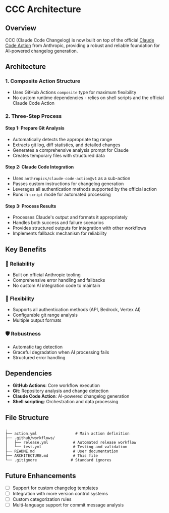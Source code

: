 # CCC Architecture

## Overview

CCC (Claude Code Changelog) is now built on top of the official [Claude Code Action](https://github.com/anthropics/claude-code-action) from Anthropic, providing a robust and reliable foundation for AI-powered changelog generation.

## Architecture

### 1. **Composite Action Structure**
- Uses GitHub Actions `composite` type for maximum flexibility
- No custom runtime dependencies - relies on shell scripts and the official Claude Code Action

### 2. **Three-Step Process**

#### Step 1: Prepare Git Analysis
- Automatically detects the appropriate tag range
- Extracts git log, diff statistics, and detailed changes
- Generates a comprehensive analysis prompt for Claude
- Creates temporary files with structured data

#### Step 2: Claude Code Integration  
- Uses `anthropics/claude-code-action@v1` as a sub-action
- Passes custom instructions for changelog generation
- Leverages all authentication methods supported by the official action
- Runs in `script` mode for automated processing

#### Step 3: Process Results
- Processes Claude's output and formats it appropriately  
- Handles both success and failure scenarios
- Provides structured outputs for integration with other workflows
- Implements fallback mechanism for reliability

## Key Benefits

### 🚀 **Reliability**
- Built on official Anthropic tooling
- Comprehensive error handling and fallbacks
- No custom AI integration code to maintain

### 🔧 **Flexibility** 
- Supports all authentication methods (API, Bedrock, Vertex AI)
- Configurable git range analysis
- Multiple output formats

### 🛡️ **Robustness**
- Automatic tag detection
- Graceful degradation when AI processing fails
- Structured error handling

## Dependencies

- **GitHub Actions**: Core workflow execution
- **Git**: Repository analysis and change detection
- **Claude Code Action**: AI-powered changelog generation
- **Shell scripting**: Orchestration and data processing

## File Structure

```
.
├── action.yml                 # Main action definition
├── .github/workflows/
│   ├── release.yml           # Automated release workflow
│   └── test.yml              # Testing and validation
├── README.md                 # User documentation
├── ARCHITECTURE.md           # This file
└── .gitignore               # Standard ignores
```

## Future Enhancements

- [ ] Support for custom changelog templates
- [ ] Integration with more version control systems  
- [ ] Custom categorization rules
- [ ] Multi-language support for commit message analysis